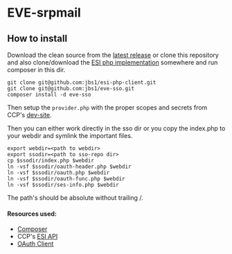 
# EVE-srpmail

## How to install

Download the clean source from the [latest release](https://github.com/jbs1/eve-sso/releases) or clone this repository and also clone/download the [ESI php implementation](https://github.com/jbs1/esi-php-client) somewhere and run composer in this dir.
```shell
git clone git@github.com:jbs1/esi-php-client.git
git clone git@github.com:jbs1/eve-sso.git
composer install -d eve-sso
```

Then setup the `provider.php` with the proper scopes and secrets from CCP's [dev-site](https://developers.eveonline.com/applications).

Then you can either work directly in the sso dir or you copy the index.php to your webdir and symlink the important files.
```shell
export webdir=<path to webdir>
export ssodir=<path to sso-repo dir>
cp $ssodir/index.php $webdir
ln -vsf $ssodir/oauth-header.php $webdir
ln -vsf $ssodir/oauth.php $webdir
ln -vsf $ssodir/oauth-func.php $webdir
ln -vsf $ssodir/ses-info.php $webdir
```
The path's should be absolute without trailing /.  




#### Resources used:
* [Composer](https://getcomposer.org/download/)
* CCP's [ESI API](https://esi.tech.ccp.is/latest/)
* [OAuth Client](https://github.com/thephpleague/oauth2-client)
